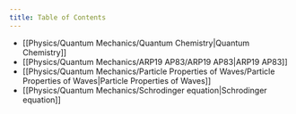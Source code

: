 ```yaml
---
title: Table of Contents
---
```


- [[Physics/Quantum Mechanics/Quantum Chemistry|Quantum Chemistry]]
- [[Physics/Quantum Mechanics/ARP19 AP83/ARP19 AP83|ARP19 AP83]]
- [[Physics/Quantum Mechanics/Particle Properties of Waves/Particle Properties of Waves|Particle Properties of Waves]]
- [[Physics/Quantum Mechanics/Schrodinger equation|Schrodinger equation]]